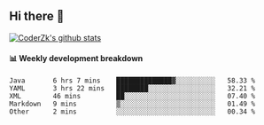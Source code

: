 ## Hi there 👋

[![CoderZk's github stats](https://github-readme-stats.vercel.app/api?username=zhoukuo123&show_icons=true&count_private=true)](https://github.com/anuraghazra/github-readme-stats)

#### :bar_chart: Weekly development breakdown

<!--START_SECTION:waka-->
```text
Java       6 hrs 7 mins    ██████████████▓░░░░░░░░░░   58.33 % 
YAML       3 hrs 22 mins   ████████░░░░░░░░░░░░░░░░░   32.21 % 
XML        46 mins         ██░░░░░░░░░░░░░░░░░░░░░░░   07.40 % 
Markdown   9 mins          ▒░░░░░░░░░░░░░░░░░░░░░░░░   01.49 % 
Other      2 mins          ░░░░░░░░░░░░░░░░░░░░░░░░░   00.34 % 
```
<!--END_SECTION:waka-->
